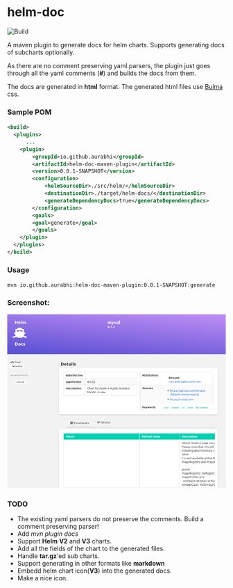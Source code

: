 # helm-doc

![Build](https://github.com/aurabhi/helm-doc/workflows/Maven%20CI/CD/badge.svg)

A maven plugin to generate docs for helm charts. Supports generating docs of subcharts optionally.

As there are no comment preserving yaml parsers, the plugin just goes through all the yaml comments (**#**) and builds the docs from them. 

The docs are generated in **html** format. The generated html files use [Bulma](https://bulma.io/) css.

### Sample POM 
```xml
<build>
  <plugins>
      ...
    <plugin>
        <groupId>io.github.aurabhi</groupId>
        <artifactId>helm-doc-maven-plugin</artifactId>
        <version>0.0.1-SNAPSHOT</version>
        <configuration>
            <helmSourceDir>./src/helm/</helmSourceDir>
            <destinationDir>./target/helm-docs/</destinationDir>
            <generateDependencyDocs>true</generateDependencyDocs>
        </configuration>
        <goals>
        <goal>generate</goal>
        </goals>
    </plugin>
  </plugins>
</build>
```

### Usage
```shell
mvn io.github.aurabhi:helm-doc-maven-plugin:0.0.1-SNAPSHOT:generate
```

### Screenshot: 
<img src="https://github.com/aurabhi/helm-doc/blob/main/Screenshot.png" width="600" height="400" alt="Screenshot">


### TODO
* The existing yaml parsers do not preserve the comments. Build a comment preserving parser!
* Add *mvn plugin docs*
* Support **Helm** **V2** and **V3** charts.
* Add all the fields of the chart to the generated files.
* Handle **tar.gz**'ed sub charts. 
* Support generating in other formats like **markdown**
* Embedd helm chart icon(**V3**) into the generated docs.
* Make a nice icon. 

